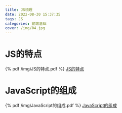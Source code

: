```yaml
---
title: JS梳理
date: 2022-08-30 15:37:35
tags: JS
categories: 前端基础
cover: /img/04.jpg
---
```

# JS的特点
{% pdf /img/JS的特点.pdf %}
<a href='/img/JS的特点.pdf'>JS的特点<a>
# JavaScript的组成
{% pdf /img/JavaScript的组成.pdf %}
<a href='/img/JavaScript的组成.pdf'>JavaScript的组成<a>